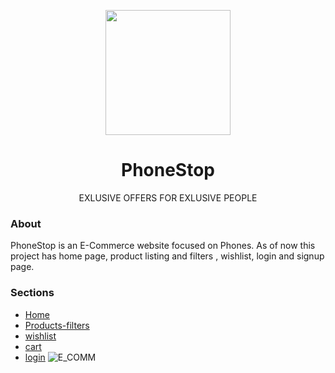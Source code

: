 <p align="center">
  <img width="200" src="https://user-images.githubusercontent.com/68146697/154867944-77b587f4-15ec-43d8-8271-7cdb4a0181e6.png">
 <h1 align="center">
    PhoneStop
</h1>
</p>

<p align="center">
    EXLUSIVE OFFERS FOR EXLUSIVE PEOPLE
</p>

### About
PhoneStop is an E-Commerce website focused on Phones. As of now this project has home page, product listing and filters , wishlist, login and signup page.

### Sections
* [Home](https://phonestop.netlify.app/index.html)
* [Products-filters](https://phonestop.netlify.app/products/products)
* [wishlist](https://phonestop.netlify.app/wishlist/wishlist)
* [cart](https://phonestop.netlify.app/cart/cart)
* [login](https://phonestop.netlify.app/authentication/login/login)
![E_COMM](https://user-images.githubusercontent.com/68146697/154868240-5e5ebb07-c086-43d0-b45a-656fab9f795e.gif)
